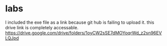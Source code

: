 # labs
I included the exe file as a link because git hub is failing to upload it.  this drive link is completely accessable.
https://drive.google.com/drive/folders/1oyCW2sSE7dMOYoqrWd_z2sn96EVLQJpd
